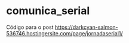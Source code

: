# comunica_serial
Código para o post https://darkcyan-salmon-536746.hostingersite.com/page/jornadaserial1/
